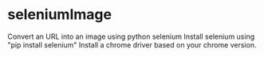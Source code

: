 # seleniumImage
Convert an URL into an image using python selenium
Install selenium using "pip install selenium"
Install a chrome driver based on your chrome version.
